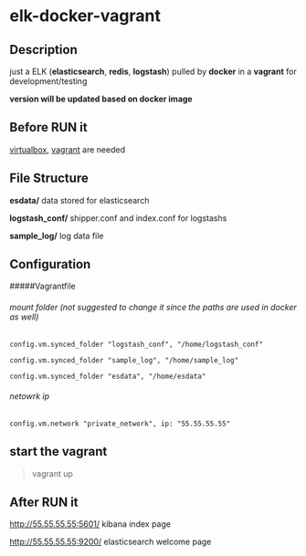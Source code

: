 # elk-docker-vagrant

## Description

just a ELK (<b>elasticsearch</b>, <b>redis</b>, <b>logstash</b>) pulled by <b>docker</b> in a <b>vagrant</b> for development/testing

<b>version will be updated based on docker image</b>

## Before RUN it

<a href="https://www.virtualbox.org/wiki/Downloads">virtualbox</a>, <a href="https://www.vagrantup.com/downloads.html">vagrant</a> are needed 

## File Structure

<b>esdata/</b> 			data stored for elasticsearch
			 
<b>logstash_conf/</b> 		shipper.conf and index.conf for logstashs

<b>sample_log/</b> 		log data file

## Configuration

#####Vagrantfile

###### mount folder (not suggested to change it since the paths are used in docker as well)

	config.vm.synced_folder "logstash_conf", "/home/logstash_conf"
  
	config.vm.synced_folder "sample_log", "/home/sample_log"
  
	config.vm.synced_folder "esdata", "/home/esdata"

###### netowrk ip

	config.vm.network "private_network", ip: "55.55.55.55"

## start the vagrant

> vagrant up

## After RUN it

http://55.55.55.55:5601/   kibana index page

http://55.55.55.55:9200/  elasticsearch welcome page
